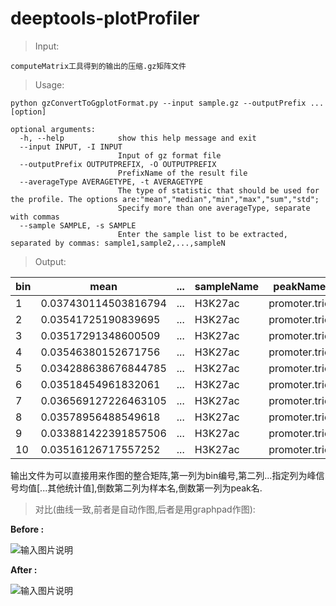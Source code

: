 # deeptools-plotProfiler

>Input:

`computeMatrix工具得到的输出的压缩.gz矩阵文件`

>Usage:


```
python gzConvertToGgplotFormat.py --input sample.gz --outputPrefix ... [option]

optional arguments:
  -h, --help            show this help message and exit
  --input INPUT, -I INPUT
                        Input of gz format file
  --outputPrefix OUTPUTPREFIX, -O OUTPUTPREFIX
                        PrefixName of the result file
  --averageType AVERAGETYPE, -t AVERAGETYPE
                        The type of statistic that should be used for the profile. The options are:"mean","median","min","max","sum","std";
                        Specify more than one averageType, separate with commas
  --sample SAMPLE, -s SAMPLE
                        Enter the sample list to be extracted, separated by commas: sample1,sample2,...,sampleN
```


>Output:

|  bin   | mean | ... |sampleName| peakName|
|  ----  | ----  |   ----  |----  | ----  |
|1	|0.037430114503816794| ...	|H3K27ac	|promoter.trio|
|2	|0.03541725190839695| ...	|H3K27ac	|promoter.trio|
|3	|0.03517291348600509| ...	|H3K27ac	|promoter.trio|
|4	|0.03546380152671756| ...	|H3K27ac	|promoter.trio|
|5	|0.034288638676844785| ...	|H3K27ac	|promoter.trio|
|6	|0.03518454961832061| ...	|H3K27ac	|promoter.trio|
|7	|0.036569127226463105| ...	|H3K27ac	|promoter.trio|
|8	|0.03578956488549618| ...	|H3K27ac	|promoter.trio|
|9	|0.033881422391857506| ...	|H3K27ac	|promoter.trio|
|10	|0.03516126717557252| ...	|H3K27ac	|promoter.trio|

输出文件为可以直接用来作图的整合矩阵,第一列为bin编号,第二列...指定列为峰信号均值[...其他统计值],倒数第二列为样本名,倒数第一列为peak名.

>对比(曲线一致,前者是自动作图,后者是用graphpad作图):

**Before :**

![输入图片说明](https://images.gitee.com/uploads/images/2020/1023/111958_d385336c_7948144.png "屏幕截图.png")

**After  :**

![输入图片说明](https://images.gitee.com/uploads/images/2020/1023/112015_3651ddd4_7948144.png "屏幕截图.png")
